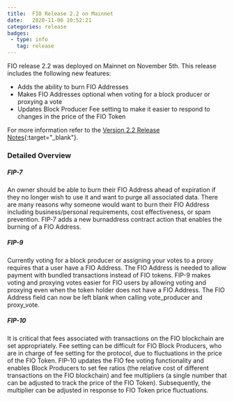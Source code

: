 ```yaml
---
title:  FIO Release 2.2 on Mainnet
date:   2020-11-06 10:52:21
categories: release
badges:
 - type: info
   tag: release
---
```


FIO release 2.2 was deployed on Mainnet on November 5th. This release includes the following new features:

* Adds the ability to burn FIO Addresses
* Makes FIO Addresses optional when voting for a block producer or proxying a vote
* Updates Block Producer Fee setting to make it easier to respond to changes in the price of the FIO Token

<!--more-->

For more information refer to the [Version 2.2 Release Notes](https://github.com/fioprotocol/fio.contracts/releases/tag/v2.2.2){:target="_blank"}.

### Detailed Overview

##### FIP-7

An owner should be able to burn their FIO Address ahead of expiration if they no longer wish to use it and want to purge all associated data. There are many reasons why someone would want to burn their FIO Address including business/personal requirements, cost effectiveness, or spam prevention. FIP-7 adds a new burnaddress contract action that enables the burning of a FIO Address.

##### FIP-9

Currently voting for a block producer or assigning your votes to a proxy requires that a user have a FIO Address. The FIO Address is needed to allow payment with bundled transactions instead of FIO tokens. FIP-9 makes voting and proxying votes easier for FIO users by allowing voting and proxying even when the token holder does not have a FIO Address. The FIO Address field can now be left blank when calling vote_producer and proxy_vote.

##### FIP-10

It is critical that fees associated with transactions on the FIO blockchain are set appropriately. Fee setting can be difficult for FIO Block Producers, who are in charge of fee setting for the protocol, due to fluctuations in the price of the FIO Token. FIP-10 updates the FIO fee voting functionality and enables Block Producers to set fee ratios (the relative cost of different transactions on the FIO blockchain) and fee multipliers (a single number that can be adjusted to track the price of the FIO Token). Subsequently, the multiplier can be adjusted in response to FIO Token price fluctuations.

